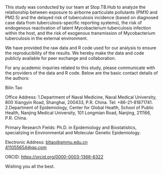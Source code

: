 This study was conducted by our team at Stop.TB.Hub to analyze the relationship between exposure to airborne particulate pollutants (PM10 and PM2.5) 
and the delayed risk of tuberculosis incidence (based on diagnosed case data from tuberculosis-specific reporting systems), 
the risk of endogenous reactivation of latent Mycobacterium tuberculosis infection within the host, 
and the risk of exogenous transmission of Mycobacterium tuberculosis in the external environment. 

We have provided the raw data and R code used for our analysis to ensure the reproducibility of the results. 
We hereby make the data and code publicly available for peer exchange and collaboration.




For any academic inquiries related to this study, please communicate with the providers of the data and R code. 
Below are the basic contact details of the authors:

Bilin Tao

Office Address:
1.Department of Naval Medicine, Naval Medical University, 800 Xiangyin Road, Shanghai, 200433, P.R. China. Tel: +86-21-81871741.
2.Department of Epidemiology, Center for Global Health, School of Public Health, Nanjing Medical University, 101 Longmian Road, Nanjing, 211166, P.R. China. 

Primary Research Fields: 
Ph.D. in Epidemiology and Biostatistics, specializing in Environmental and Molecular Genetic Epidemiology.

Electronic Address: 
bltao@smmu.edu.cn    
411055654@qq.com

ORCID: 
https://orcid.org/0000-0003-1366-6322

Wishing you all the best.
